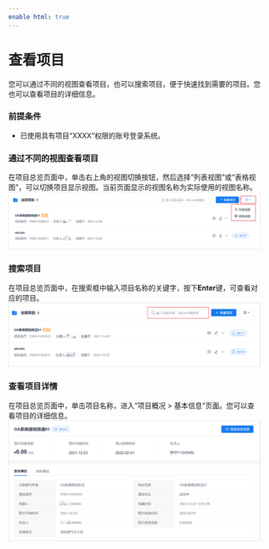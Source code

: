 ```yaml
---
enable html: true
---
```

# 查看项目

您可以通过不同的视图查看项目，也可以搜索项目，便于快速找到需要的项目。您也可以查看项目的详细信息。

### 前提条件
* 已使用具有项目“XXXX”权限的账号登录系统。

### 通过不同的视图查看项目                 
在项目总览页面中，单击右上角的视图切换按钮，然后选择“列表视图”或“表格视图”，可以切换项目显示视图。当前页面显示的视图名称为实际使用的视图名称。               
![](../fig/shenzhicheng/项目-列表视图.png)      


### 搜索项目           
在项目总览页面中，在搜索框中输入项目名称的关键字，按下**Enter**键，可查看对应的项目。        
![](../fig/shenzhicheng/项目-搜索.png)        

### 查看项目详情         
在项目总览页面中，单击项目名称，进入“项目概况 > 基本信息”页面。您可以查看项目的详细信息。          
![](../fig/shenzhicheng/项目-基本信息.png)        
 

